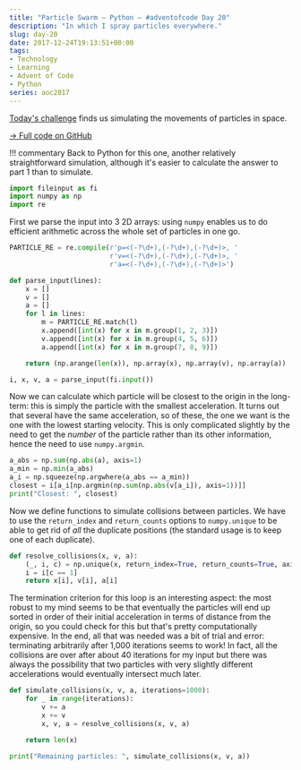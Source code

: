 ```yaml
---
title: "Particle Swarm — Python — #adventofcode Day 20"
description: "In which I spray particles everywhere."
slug: day-20
date: 2017-12-24T19:13:51+00:00
tags:
- Technology
- Learning
- Advent of Code
- Python
series: aoc2017
---
```


[Today's challenge](http://adventofcode.com/2017/day/20) finds us simulating the movements of particles in space.

[→ Full code on GitHub](https://github.com/jezcope/aoc2017/blob/master/20-particle-swarm.py)

!!! commentary
    Back to Python for this one, another relatively straightforward simulation, although it's easier to calculate the answer to part 1 than to simulate.

```python
import fileinput as fi
import numpy as np
import re
```

First we parse the input into 3 2D arrays: using `numpy` enables us to do efficient arithmetic across the whole set of particles in one go.

```python
PARTICLE_RE = re.compile(r'p=<(-?\d+),(-?\d+),(-?\d+)>, '
                         r'v=<(-?\d+),(-?\d+),(-?\d+)>, '
                         r'a=<(-?\d+),(-?\d+),(-?\d+)>')

def parse_input(lines):
    x = []
    v = []
    a = []
    for l in lines:
        m = PARTICLE_RE.match(l)
        x.append([int(x) for x in m.group(1, 2, 3)])
        v.append([int(x) for x in m.group(4, 5, 6)])
        a.append([int(x) for x in m.group(7, 8, 9)])

    return (np.arange(len(x)), np.array(x), np.array(v), np.array(a))

i, x, v, a = parse_input(fi.input())
```

Now we can calculate which particle will be closest to the origin in the long-term: this is simply the particle with the smallest acceleration. It turns out that several have the same acceleration, so of these, the one we want is the one with the lowest starting velocity. This is only complicated slightly by the need to get the *number* of the particle rather than its other information, hence the need to use `numpy.argmin`.

```python
a_abs = np.sum(np.abs(a), axis=1)
a_min = np.min(a_abs)
a_i = np.squeeze(np.argwhere(a_abs == a_min))
closest = i[a_i[np.argmin(np.sum(np.abs(v[a_i]), axis=1))]]
print("Closest: ", closest)
```

Now we define functions to simulate collisions between particles. We have to use the `return_index` and `return_counts` options to `numpy.unique` to be able to get rid of *all* the duplicate positions (the standard usage is to keep one of each duplicate).

```python
def resolve_collisions(x, v, a):
    (_, i, c) = np.unique(x, return_index=True, return_counts=True, axis=0)
    i = i[c == 1]
    return x[i], v[i], a[i]
```

The termination criterion for this loop is an interesting aspect: the most robust to my mind seems to be that eventually the particles will end up sorted in order of their initial acceleration in terms of distance from the origin, so you could check for this but that's pretty computationally expensive. In the end, all that was needed was a bit of trial and error: terminating arbitrarily after 1,000 iterations seems to work! In fact, all the collisions are over after about 40 iterations for my input but there was always the possibility that two particles with very slightly different accelerations would eventually intersect much later.

```python
def simulate_collisions(x, v, a, iterations=1000):
    for _ in range(iterations):
        v += a
        x += v
        x, v, a = resolve_collisions(x, v, a)

    return len(x)

print("Remaining particles: ", simulate_collisions(x, v, a))
```
